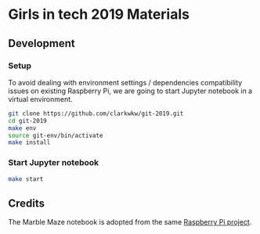 # Girls in tech 2019 Materials

## Development
### Setup
To avoid dealing with environment settings / dependencies compatibility issues on existing Raspberry Pi, we are going to start Jupyter notebook in a virtual environment.

```bash
git clone https://github.com/clarkwkw/git-2019.git
cd git-2019
make env
source git-env/bin/activate
make install
```

### Start Jupyter notebook
```bash
make start
```

## Credits
The Marble Maze notebook is adopted from the same [Raspberry Pi project](https://projects.raspberrypi.org/en/projects/sense-hat-marble-maze).
